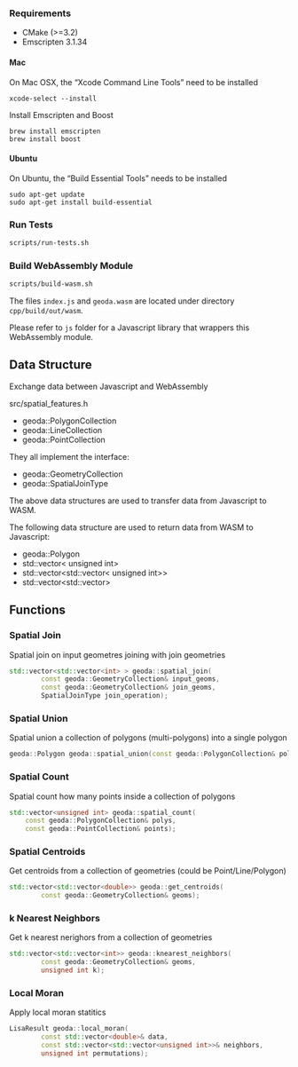 ### Requirements
* CMake (>=3.2)
* Emscripten 3.1.34

#### Mac

On Mac OSX, the “Xcode Command Line Tools” need to be installed 
```
xcode-select --install
```

Install Emscripten and Boost
```
brew install emscripten
brew install boost
```

#### Ubuntu

On Ubuntu, the “Build Essential Tools” needs to be installed 
```
sudo apt-get update
sudo apt-get install build-essential
```

### Run Tests

```sh
scripts/run-tests.sh
```

### Build WebAssembly Module

```sh
scripts/build-wasm.sh
```

The files `index.js` and `geoda.wasm` are located under directory `cpp/build/out/wasm`.

Please refer to `js` folder for a Javascript library that wrappers this WebAssembly module.

## Data Structure

Exchange data between Javascript and WebAssembly

src/spatial_features.h

* geoda::PolygonCollection
* geoda::LineCollection
* geoda::PointCollection

They all implement the interface:
* geoda::GeometryCollection
* geoda::SpatialJoinType

The above data structures are used to transfer data from Javascript to WASM.

The following data structure are used to return data from WASM to Javascript:

* geoda::Polygon
* std::vector< unsigned int>
* std::vector<std::vector< unsigned int>>
* std::vector<std::vector<double>>

## Functions

### Spatial Join

Spatial join on input geometres joining with join geometries

```c++
std::vector<std::vector<int> > geoda::spatial_join(
        const geoda::GeometryCollection& input_geoms,
        const geoda::GeometryCollection& join_geoms,
        SpatialJoinType join_operation);
```

### Spatial Union

Spatial union a collection of polygons (multi-polygons) into a single polygon

```c++
geoda::Polygon geoda::spatial_union(const geoda::PolygonCollection& polys);
```
### Spatial Count

Spatial count how many points inside a collection of polygons

```c++
std::vector<unsigned int> geoda::spatial_count(
    const geoda::PolygonCollection& polys,
    const geoda::PointCollection& points);
```

### Spatial Centroids

Get centroids from a collection of geometries (could be Point/Line/Polygon)

```c++
std::vector<std::vector<double>> geoda::get_centroids(
        const geoda::GeometryCollection& geoms);
```
### k Nearest Neighbors

Get k nearest nerighors from a collection of geometries

```c++
std::vector<std::vector<int>> geoda::knearest_neighbors(
        const geoda::GeometryCollection& geoms,
        unsigned int k);
```

### Local Moran

Apply local moran statitics

```c++
LisaResult geoda::local_moran(
        const std::vector<double>& data,
        const std::vector<std::vector<unsigned int>>& neighbors,
        unsigned int permutations);
```
